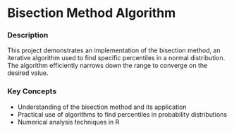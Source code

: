 # Bisection Method Algorithm

### Description

This project demonstrates an implementation of the bisection method, an iterative algorithm used to find specific percentiles in a normal distribution. The algorithm efficiently narrows down the range to converge on the desired value.

### Key Concepts

- Understanding of the bisection method and its application
- Practical use of algorithms to find percentiles in probability distributions
- Numerical analysis techniques in R